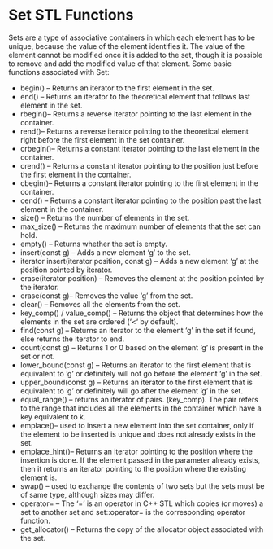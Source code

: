 # Set STL Functions

Sets are a type of associative containers in which each element has to be unique, because the value of the element identifies it. The value of the element cannot be modified once it is added to the set, though it is possible to remove and add the modified value of that element. Some basic functions associated with Set:

* begin() – Returns an iterator to the first element in the set.
* end() – Returns an iterator to the theoretical element that follows last element in the set.
* rbegin()– Returns a reverse iterator pointing to the last element in the container.
* rend()– Returns a reverse iterator pointing to the theoretical element right before the first element in the set container.
* crbegin()– Returns a constant iterator pointing to the last element in the container.
* crend() – Returns a constant iterator pointing to the position just before the first element in the container.
* cbegin()– Returns a constant iterator pointing to the first element in the container.
* cend() – Returns a constant iterator pointing to the position past the last element in the container.
* size() – Returns the number of elements in the set.
* max_size() – Returns the maximum number of elements that the set can hold.
* empty() – Returns whether the set is empty.
* insert(const g) – Adds a new element ‘g’ to the set.
* iterator insert(iterator position, const g) – Adds a new element ‘g’ at the position pointed by iterator.
* erase(iterator position) – Removes the element at the position pointed by the iterator.
* erase(const g)– Removes the value ‘g’ from the set.
* clear() – Removes all the elements from the set.
* key_comp() / value_comp() – Returns the object that determines how the elements in the set are ordered (‘<‘ by default).
* find(const g) – Returns an iterator to the element ‘g’ in the set if found, else returns the iterator to end.
* count(const g) – Returns 1 or 0 based on the element ‘g’ is present in the set or not.
* lower_bound(const g) – Returns an iterator to the first element that is equivalent to ‘g’ or definitely will not go before the element ‘g’ in the set.
* upper_bound(const g) – Returns an iterator to the first element that is equivalent to ‘g’ or definitely will go after the element ‘g’ in the set.
* equal_range() – returns an iterator of pairs. (key_comp). The pair refers to the range that includes all the elements in the container which have a key equivalent to k.
* emplace()–  used to insert a new element into the set container, only if the element to be inserted is unique and does not already exists in the set.
* emplace_hint()– Returns an iterator pointing to the position where the insertion is done. If the element passed in the parameter already exists, then it returns an iterator pointing to the position where the existing element is.
* swap() –  used to exchange the contents of two sets but the sets must be of same type, although sizes may differ.
* operator= – The ‘=’ is an operator in C++ STL which copies (or moves) a set to another set and set::operator= is the corresponding operator function.
* get_allocator() – Returns the copy of the allocator object associated with the set.